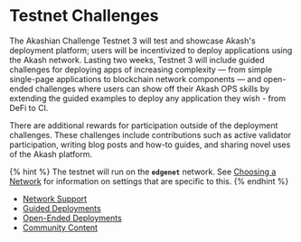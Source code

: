 # Testnet Challenges

The Akashian Challenge Testnet 3 will test and showcase Akash's deployment platform; users will be incentivized to deploy applications using the Akash network.  Lasting two weeks, Testnet 3 will include guided challenges for deploying apps of increasing complexity — from simple single-page applications to blockchain network components — and open-ended challenges where users can show off their Akash OPS skills by extending the guided examples to deploy any application they wish - from DeFi to CI.

There are additional rewards for participation outside of the deployment challenges.  These challenges include contributions such as active validator participation, writing blog posts and how-to guides, and sharing novel uses of the Akash platform.

{% hint %}
The testnet will run on the **`edgenet`** network.  See [Choosing a Network](/guides/version.md) for
information on settings that are specific to this.
{% endhint %}

* [Network Support](/testnet-challenges/network-support.md)
* [Guided Deployments](/testnet-challenges/guided-deployments.md)
* [Open-Ended Deployments](/testnet-challenges/open-ended-deployments.md)
* [Community Content](/testnet-challenges/community-content.md)
